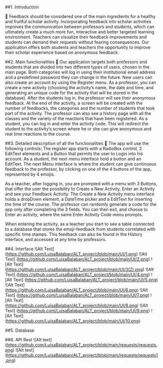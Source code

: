 ##1. Introduction

:arrows_counterclockwise: Feedback should be considered one of the main ingredients for a healthy and fruitful scholar activity. Incorporating feedback into scholar activities improves the communication between professors and students, which can ultimately create a much more fun, interactive and better targeted learning environment. Teachers can visualize their feedback improvements and students can demand their requests without fearing consequences.
Our application offers both students and teachers the opportunity to improve their scholar experience based on anonymous feedback. 

##2. Main functionalities
:pushpin: Our application targets both professors and students that are divided into two different types of users, chosen in the main page. Both categories will log in using their institutional email address and a predefined password they can change in the future. New users can also create an account by using the Register menu.
 As a professor, you can create a new activity (choosing the activity’s name, the date and time, and generating an unique code for the activity that will be stored in the database). After the students log in, the professor will see their anonymous feedback. At the end of the activity, a screen will be created with the number of feedbacks, the categories and the number of students that took part of the activity. The professor can also see a history page with all the classes and the variety of the reactions that have been registered.
	As a student, you can log in and enter the activity code. This will redirect the student to the activity’s screen where he or she can give anonymous and real time reactions to the course.

##3. Detailed description of all the functionalities 
:radio_button: The app will use the following controls: The register app starts with a RadioBox control, 2 EditText elements and a Button that permits the user to Login into his account. As a student, the next menu interface hold a button and an EditText. The next Menu interface is where the student can give continuous feedback to the professor, by clicking on one of the 4 buttons of the app, represented by 4 emojis.

As a teacher, after logging in, you are prompted with a menu with 3 Buttons, that offer the user the possibility to Create a New Activity, Enter an Activity and see your Feedback Activity. The Create a New Activity menu interface holds a dropDown element, a DateTime picker and a EditText for inserting the time of the course. The professor can randomly generate a code for the app only after completing the 3 fields. You can then exit, and choose to Enter an activity, where the same Enter Activity Code menu prompts.

When entering the activity, as a teacher you start to see a table connected to a database that stores the emoji-feedback from students correlated with specific time stamps. This feedback can also be found in the History interface, and accessed at any time by professors.

##4. Interface
![Alt Text] (https://github.com/LuisaBalaban/ALT_project/blob/main/UI/1.png)
![Alt Text] (https://github.com/LuisaBalaban/ALT_project/blob/main/UI/2.png)
![Alt Text] (https://github.com/LuisaBalaban/ALT_project/blob/main/UI/3(2).png)
![Alt Text] (https://github.com/LuisaBalaban/ALT_project/blob/main/UI/4.png)
![Alt Text] (https://github.com/LuisaBalaban/ALT_project/blob/main/UI/5.png)
![Alt Text] (https://github.com/LuisaBalaban/ALT_project/blob/main/UI/6.png)
![Alt Text] (https://github.com/LuisaBalaban/ALT_project/blob/main/UI/7.png)
![Alt Text] (https://github.com/LuisaBalaban/ALT_project/blob/main/UI/8.png)
![Alt Text] (https://github.com/LuisaBalaban/ALT_project/blob/main/UI/9.png)
![Alt Text] (https://github.com/LuisaBalaban/ALT_project/blob/main/UI/10.png)

##5. Database

##6. API Rest
![Alt text] (https://github.com/LuisaBalaban/ALT_project/blob/main/requests/requests.png)
![Alt text] (https://github.com/LuisaBalaban/ALT_project/blob/main/requests/requests1.png)
